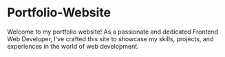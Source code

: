 # Portfolio-Website
Welcome to my portfolio website! As a passionate and dedicated Frontend Web Developer, I've crafted this site to showcase my skills, projects, and experiences in the world of web development.  
